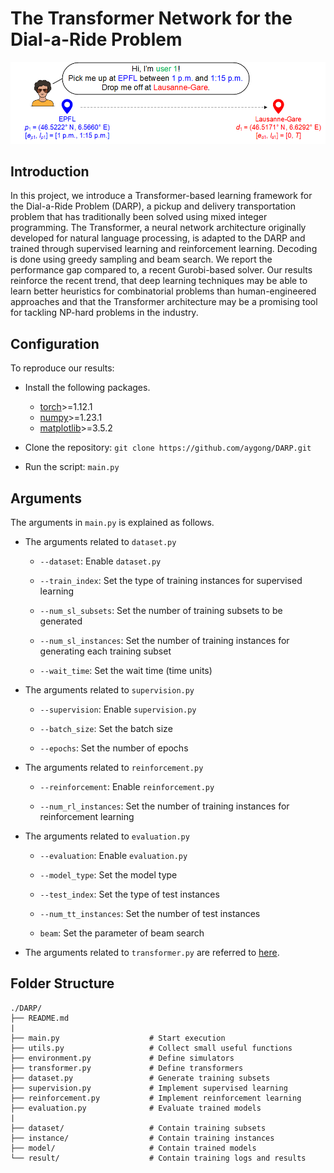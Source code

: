 # The Transformer Network for the Dial-a-Ride Problem

<div align="center">
<p>
<img src="instance/probstat.png" width="600"/>
</p>
</div>



## Introduction

In this project, we introduce a Transformer-based learning framework for the Dial-a-Ride Problem (DARP), a pickup and delivery transportation problem that has traditionally been solved using mixed integer programming. The Transformer, a neural network architecture originally developed for natural language processing, is adapted to the DARP and trained through supervised learning and reinforcement learning. Decoding is done using greedy sampling and beam search. We report the performance gap compared to, a recent Gurobi-based solver. Our results reinforce the recent trend, that deep learning techniques may be able to learn better heuristics for combinatorial problems than human-engineered approaches and that the Transformer architecture may be a promising tool for tackling NP-hard problems in the industry.



## Configuration

To reproduce our results:

- Install the following packages.
  - [torch](https://pytorch.org/)\>=1.12.1
  - [numpy](https://numpy.org/install/)\>=1.23.1
  - [matplotlib](https://matplotlib.org/stable/users/getting_started/)\>=3.5.2

- Clone the repository: `git clone https://github.com/aygong/DARP.git`
- Run the script: `main.py`



## Arguments

The arguments in `main.py` is explained as follows.

- The arguments related to `dataset.py`

  - `--dataset`: Enable `dataset.py `

  - `--train_index`: Set the type of training instances for supervised learning

  - `--num_sl_subsets`: Set the number of training subsets to be generated

  - `--num_sl_instances`: Set the number of training instances for generating each training subset

  - `--wait_time`: Set the wait time (time units)

- The arguments related to `supervision.py`

  - `--supervision`: Enable `supervision.py`

  - `--batch_size`: Set the batch size

  - `--epochs`: Set the number of epochs

- The arguments related to `reinforcement.py`

  - `--reinforcement`: Enable `reinforcement.py`

  - `--num_rl_instances`: Set the number of training instances for reinforcement learning

- The arguments related to `evaluation.py`

  - `--evaluation`: Enable `evaluation.py`

  - `--model_type`: Set the model type

  - `--test_index`: Set the type of test instances

  - `--num_tt_instances`: Set the number of test instances

  - `beam`: Set the parameter of beam search

- The arguments related to `transformer.py` are referred to [here](https://arxiv.org/pdf/1706.03762.pdf).




## Folder Structure

```
./DARP/
├── README.md
|
├── main.py                    # Start execution
├── utils.py                   # Collect small useful functions
├── environment.py             # Define simulators
├── transformer.py             # Define transformers
├── dataset.py                 # Generate training subsets
├── supervision.py             # Implement supervised learning
├── reinforcement.py           # Implement reinforcement learning
├── evaluation.py              # Evaluate trained models
|
├── dataset/                   # Contain training subsets
├── instance/                  # Contain training instances
├── model/                     # Contain trained models
└── result/                    # Contain training logs and results
```
